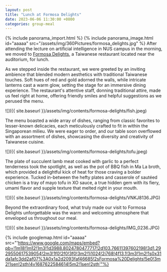 ```yaml
---
layout: post
title: "Lunch at Formosa Delights"
date: 2023-06-06 11:30:00 +0800
categories: group-meal
---
```

{% include panorama_import.html %}
{% include panorama_image.html id="aaaaa" src="/assets/img/360Pictures/formosa_delights.jpg" %}
After attending the lecture on artificial intelligence in NUS campus in the morning, we moved to [Formosa Delights](http://www.formosadelights.com/), a Taiwanese restaurant located near the auditorium, for lunch.

As we stepped inside the restaurant, we were greeted by an inviting ambience that blended modern aesthetics with traditional Taiwanese touches. Soft hues of red and gold adorned the walls, while intricate lanterns cast a warm glow, setting the stage for an immersive dining experience. The restaurant's attentive staff, donning traditional attire, made us feel right at home, offering friendly smiles and helpful suggestions as we perused the menu.

![]({{ site.baseurl }}/assets/img/contents/formosa-delights/fish.jpeg)

The menu boasted a wide array of dishes, ranging from classic favorites to lesser-known delicacies, each meticulously crafted to fit in within the Singaporean milieu. We were eager to order, and our table soon overflowed with an assortment of dishes, showcasing the diversity and creativity of Taiwanese cuisine.

![]({{ site.baseurl }}/assets/img/contents/formosa-delights/tofu.jpeg)

The plate of succulent lamb meat cooked with garlic to a perfect tenderness took the spotlight, as well as the pot of BBQ fish in Ma La broth, which provided a delightful kick of heat for those craving a bolder experience. Tucked in-between the hefty plates and casserole of sautéed chicken is a tray of mayo tofu in XO sauce, a true hidden gem with its fiery, umami flavor and supple texture that melted right in your mouth.

![]({{ site.baseurl }}/assets/img/contents/formosa-delights/VNKJ8136.JPG)

Beyond the extraordinary food, what truly made our visit to Formosa Delights unforgettable was the warm and welcoming atmosphere that enveloped us throughout our meal.

![]({{ site.baseurl }}/assets/img/contents/formosa-delights/IMG_0236.JPG)


{% include googlemap.html id="aaaaa" src="'https://www.google.com/maps/embed?pb=!1m18!1m12!1m3!1d3988.8024780477717!2d103.76611397602198!3d1.2929550617539054!2m3!1f0!2f0!3f0!3m2!1i1024!2i768!4f13.1!3m3!1m2!1s0x31da1afc3dd2af07%3A0x1a2d2093faf46685!2sFormosa%20Delights!5e0!3m2!1sen!2sth!4v1687622584614!5m2!1sen!2sth'"%}

